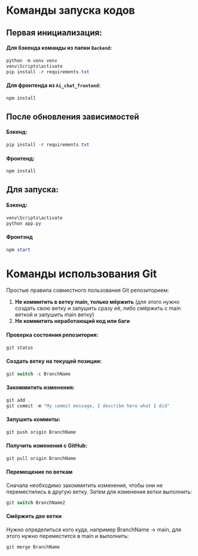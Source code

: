 # Команды запуска кодов

## Первая инициализация:

#### Для бэкенда команды из папки `Backend`:

```powershell
python -m venv venv
venv\Scripts\activate
pip install -r requirements.txt
```

#### Для фронтенда из `Ai_chat_frontend`:

```powershell
npm install
```

## После обновления зависимостей

#### Бэкенд:

```powershell
pip install -r requirements.txt
```

#### Фронтенд:

```powershell
npm install
```

## Для запуска:

#### Бэкенд:

```powershell
venv\Scripts\activate
python app.py
```

#### Фронтэнд

```powershell
npm start
```

# Команды использования Git

Простые правила совместного пользования Git репозиторием:

1. **Не коммитить в ветку main, только мёржить** (для этого нужно создать свою ветку и запушить сразу её, либо смёржить с main веткой и запушить main ветку)
2. **Не коммитить неработающий код или баги**

#### Проверка состояния репозитория:

```powershell
git status
```

#### Создать ветку на текущей позиции:

```powershell
git switch -c BranchName
```

#### Закоммитить изменения:

```powershell
git add .
git commit -m "My commit message, I describe here what I did"
```

#### Запушить коммиты:

```powershell
git push origin BranchName
```

#### Получить изменения с GitHub:

```powershell
git pull origin BranchName
```

#### Перемещение по веткам

Сначала необходимо закоммитить изменения, чтобы они не переместились в другую ветку. Затем для изменения ветки выполнить:

```powershell
git switch BranchName2
```

#### Смёржить две ветки

Нужно определиться кого куда, например BranchName -> main, для этого нужно переместится в main и выполнить:

```powershell
git merge BranchName
```
